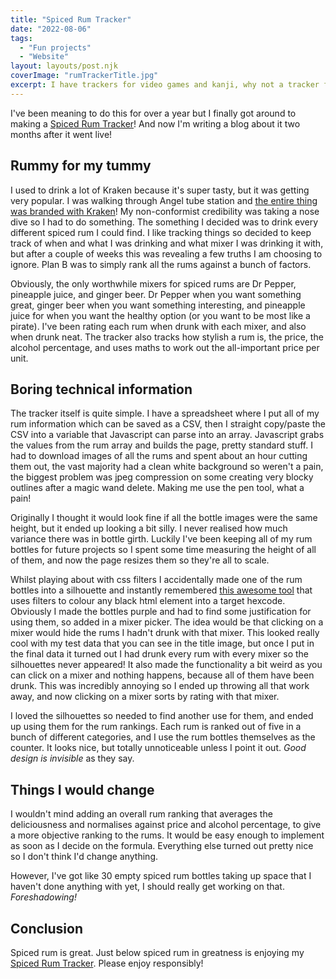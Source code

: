 ```yaml
---
title: "Spiced Rum Tracker"
date: "2022-08-06"
tags: 
  - "Fun projects"
  - "Website"
layout: layouts/post.njk
coverImage: "rumTrackerTitle.jpg"
excerpt: I have trackers for video games and kanji, why not a tracker for spiced rum too!
---
```


I've been meaning to do this for over a year but I finally got around to making a [Spiced Rum Tracker](/rum-tracker/)! And now I'm writing a blog about it two months after it went live!

## Rummy for my tummy

I used to drink a lot of Kraken because it's super tasty, but it was getting very popular. I was walking through Angel tube station and [the entire thing was branded with Kraken](https://www.piggy.co.uk/kraken-rum)! My non-conformist credibility was taking a nose dive so I had to do something. The something I decided was to drink every different spiced rum I could find. I like tracking things so decided to keep track of when and what I was drinking and what mixer I was drinking it with, but after a couple of weeks this was revealing a few truths I am choosing to ignore. Plan B was to simply rank all the rums against a bunch of factors.

Obviously, the only worthwhile mixers for spiced rums are Dr Pepper, pineapple juice, and ginger beer. Dr Pepper when you want something great, ginger beer when you want something interesting, and pineapple juice for when you want the healthy option (or you want to be most like a pirate). I've been rating each rum when drunk with each mixer, and also when drunk neat. The tracker also tracks how stylish a rum is, the price, the alcohol percentage, and uses maths to work out the all-important price per unit.

## Boring technical information

The tracker itself is quite simple. I have a spreadsheet where I put all of my rum information which can be saved as a CSV, then I straight copy/paste the CSV into a variable that Javascript can parse into an array. Javascript grabs the values from the rum array and builds the page, pretty standard stuff. I had to download images of all the rums and spent about an hour cutting them out, the vast majority had a clean white background so weren't a pain, the biggest problem was jpeg compression on some creating very blocky outlines after a magic wand delete. Making me use the pen tool, what a pain!

Originally I thought it would look fine if all the bottle images were the same height, but it ended up looking a bit silly. I never realised how much variance there was in bottle girth. Luckily I've been keeping all of my rum bottles for future projects so I spent some time measuring the height of all of them, and now the page resizes them so they're all to scale.

Whilst playing about with css filters I accidentally made one of the rum bottles into a silhouette and instantly remembered [this awesome tool](https://codepen.io/sosuke/pen/Pjoqqp) that uses filters to colour any black html element into a target hexcode. Obviously I made the bottles purple and had to find some justification for using them, so added in a mixer picker. The idea would be that clicking on a mixer would hide the rums I hadn't drunk with that mixer. This looked really cool with my test data that you can see in the title image, but once I put in the final data it turned out I had drunk every rum with every mixer so the silhouettes never appeared! It also made the functionality a bit weird as you can click on a mixer and nothing happens, because all of them have been drunk. This was incredibly annoying so I ended up throwing all that work away, and now clicking on a mixer sorts by rating with that mixer.

I loved the silhouettes so needed to find another use for them, and ended up using them for the rum rankings. Each rum is ranked out of five in a bunch of different categories, and I use the rum bottles themselves as the counter. It looks nice, but totally unnoticeable unless I point it out. *Good design is invisible* as they say.

## Things I would change

I wouldn't mind adding an overall rum ranking that averages the deliciousness and normalises against price and alcohol percentage, to give a more objective ranking to the rums. It would be easy enough to implement as soon as I decide on the formula. Everything else turned out pretty nice so I don't think I'd change anything.

However, I've got like 30 empty spiced rum bottles taking up space that I haven't done anything with yet, I should really get working on that. *Foreshadowing!*

## Conclusion

Spiced rum is great. Just below spiced rum in greatness is enjoying my [Spiced Rum Tracker](/rum-tracker/). Please enjoy responsibly!